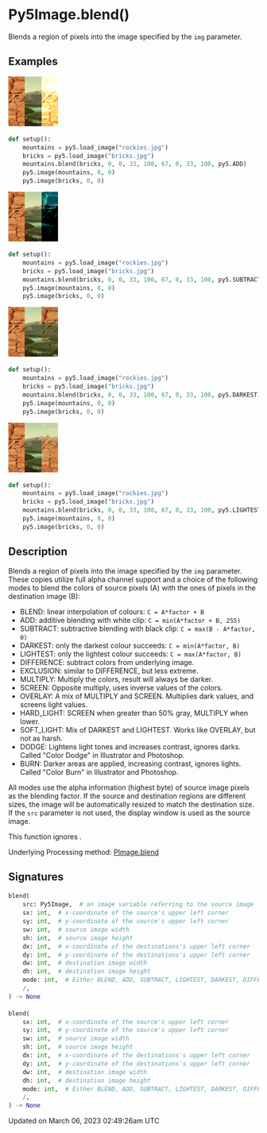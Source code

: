 # Py5Image.blend()

Blends a region of pixels into the image specified by the `img` parameter.

## Examples

<div class="example-table">

<div class="example-row"><div class="example-cell-image">

![example picture for blend()](/images/reference/Py5Image_blend_0.png)

</div><div class="example-cell-code">

```python
def setup():
    mountains = py5.load_image("rockies.jpg")
    bricks = py5.load_image("bricks.jpg")
    mountains.blend(bricks, 0, 0, 33, 100, 67, 0, 33, 100, py5.ADD)
    py5.image(mountains, 0, 0)
    py5.image(bricks, 0, 0)
```

</div></div>

<div class="example-row"><div class="example-cell-image">

![example picture for blend()](/images/reference/Py5Image_blend_1.png)

</div><div class="example-cell-code">

```python
def setup():
    mountains = py5.load_image("rockies.jpg")
    bricks = py5.load_image("bricks.jpg")
    mountains.blend(bricks, 0, 0, 33, 100, 67, 0, 33, 100, py5.SUBTRACT)
    py5.image(mountains, 0, 0)
    py5.image(bricks, 0, 0)
```

</div></div>

<div class="example-row"><div class="example-cell-image">

![example picture for blend()](/images/reference/Py5Image_blend_2.png)

</div><div class="example-cell-code">

```python
def setup():
    mountains = py5.load_image("rockies.jpg")
    bricks = py5.load_image("bricks.jpg")
    mountains.blend(bricks, 0, 0, 33, 100, 67, 0, 33, 100, py5.DARKEST)
    py5.image(mountains, 0, 0)
    py5.image(bricks, 0, 0)
```

</div></div>

<div class="example-row"><div class="example-cell-image">

![example picture for blend()](/images/reference/Py5Image_blend_3.png)

</div><div class="example-cell-code">

```python
def setup():
    mountains = py5.load_image("rockies.jpg")
    bricks = py5.load_image("bricks.jpg")
    mountains.blend(bricks, 0, 0, 33, 100, 67, 0, 33, 100, py5.LIGHTEST)
    py5.image(mountains, 0, 0)
    py5.image(bricks, 0, 0)
```

</div></div>

</div>

## Description

Blends a region of pixels into the image specified by the `img` parameter. These copies utilize full alpha channel support and a choice of the following modes to blend the colors of source pixels (A) with the ones of pixels in the destination image (B):

* BLEND: linear interpolation of colours: `C = A*factor + B`
* ADD: additive blending with white clip: `C = min(A*factor + B, 255)`
* SUBTRACT: subtractive blending with black clip: `C = max(B - A*factor, 0)`
* DARKEST: only the darkest colour succeeds: `C = min(A*factor, B)`
* LIGHTEST: only the lightest colour succeeds: `C = max(A*factor, B)`
* DIFFERENCE: subtract colors from underlying image.
* EXCLUSION: similar to DIFFERENCE, but less extreme.
* MULTIPLY: Multiply the colors, result will always be darker.
* SCREEN: Opposite multiply, uses inverse values of the colors.
* OVERLAY: A mix of MULTIPLY and SCREEN. Multiplies dark values, and screens light values.
* HARD_LIGHT: SCREEN when greater than 50% gray, MULTIPLY when lower.
* SOFT_LIGHT: Mix of DARKEST and LIGHTEST.  Works like OVERLAY, but not as harsh.
* DODGE: Lightens light tones and increases contrast, ignores darks. Called "Color Dodge" in Illustrator and Photoshop.
* BURN: Darker areas are applied, increasing contrast, ignores lights. Called "Color Burn" in Illustrator and Photoshop.

All modes use the alpha information (highest byte) of source image pixels as the blending factor. If the source and destination regions are different sizes, the image will be automatically resized to match the destination size. If the `src` parameter is not used, the display window is used as the source image.

This function ignores [](sketch_image_mode).

Underlying Processing method: [PImage.blend](https://processing.org/reference/PImage_blend_.html)

## Signatures

```python
blend(
    src: Py5Image,  # an image variable referring to the source image
    sx: int,  # x-coordinate of the source's upper left corner
    sy: int,  # y-coordinate of the source's upper left corner
    sw: int,  # source image width
    sh: int,  # source image height
    dx: int,  # x-coordinate of the destinations's upper left corner
    dy: int,  # y-coordinate of the destinations's upper left corner
    dw: int,  # destination image width
    dh: int,  # destination image height
    mode: int,  # Either BLEND, ADD, SUBTRACT, LIGHTEST, DARKEST, DIFFERENCE, EXCLUSION, MULTIPLY, SCREEN, OVERLAY, HARD_LIGHT, SOFT_LIGHT, DODGE, BURN
    /,
) -> None

blend(
    sx: int,  # x-coordinate of the source's upper left corner
    sy: int,  # y-coordinate of the source's upper left corner
    sw: int,  # source image width
    sh: int,  # source image height
    dx: int,  # x-coordinate of the destinations's upper left corner
    dy: int,  # y-coordinate of the destinations's upper left corner
    dw: int,  # destination image width
    dh: int,  # destination image height
    mode: int,  # Either BLEND, ADD, SUBTRACT, LIGHTEST, DARKEST, DIFFERENCE, EXCLUSION, MULTIPLY, SCREEN, OVERLAY, HARD_LIGHT, SOFT_LIGHT, DODGE, BURN
    /,
) -> None
```

Updated on March 06, 2023 02:49:26am UTC
